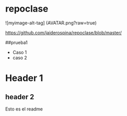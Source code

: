 # repoclase

![myimage-alt-tag] (AVATAR.png?raw=true)

https://github.com/jaiderospina/repoclase/blob/master/

##prueba1

* Caso 1
* caso 2


# Header 1
## header 2
Esto es el readme
